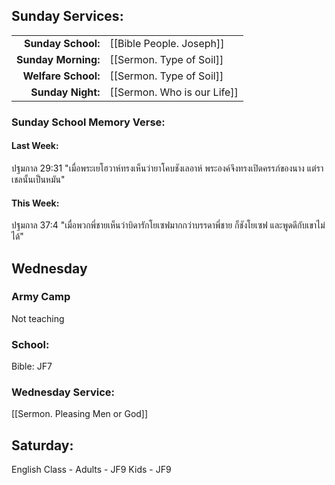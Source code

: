## Sunday Services:
| | |
| --:|:-- |
| **Sunday School:**  |  [[Bible People. Joseph]]
| **Sunday Morning:** |  [[Sermon. Type of Soil]]
| **Welfare School:** |  [[Sermon. Type of Soil]]
| **Sunday Night:**   |  [[Sermon. Who is our Life]]

### Sunday School Memory Verse:
#### Last Week: 
ปฐมกาล 29:31 "เมื่อพระเยโฮวาห์ทรงเห็นว่ายาโคบชังเลอาห์ พระองค์จึงทรงเปิดครรภ์ของนาง แต่ราเชลนั้นเป็นหมัน"

#### This Week:
ปฐมกาล 37:4 "เมื่อพวกพี่ชายเห็นว่าบิดารักโยเซฟมากกว่าบรรดาพี่ชาย ก็ชังโยเซฟ และพูดดีกับเขาไม่ได้"

## Wednesday
### Army Camp
Not teaching

### School:
Bible: JF7

### Wednesday Service:
[[Sermon. Pleasing Men or God]]

## Saturday:
English Class - Adults - JF9
                Kids - JF9
